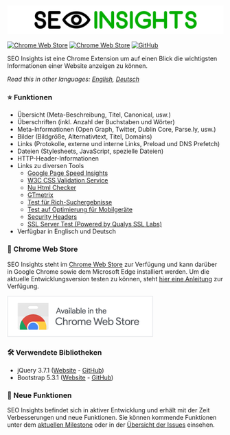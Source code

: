 ![](img/seo-insights-header.png)

[![Chrome Web Store](https://img.shields.io/chrome-web-store/v/nlkopdpfkbifcibdoecnfabipofhnoom?style=flat-square)](https://chrome.google.com/webstore/detail/seo-insights/nlkopdpfkbifcibdoecnfabipofhnoom?hl=de)
[![Chrome Web Store](https://img.shields.io/chrome-web-store/users/nlkopdpfkbifcibdoecnfabipofhnoom?style=flat-square)](https://chrome.google.com/webstore/detail/seo-insights/nlkopdpfkbifcibdoecnfabipofhnoom?hl=de)
[![GitHub](https://img.shields.io/github/license/seo-insights/seo-insights?style=flat-square)](https://github.com/SEO-Insights/seo-insights/blob/main/LICENSE)

SEO Insights ist eine Chrome Extension um auf einen Blick die wichtigsten Informationen einer Website anzeigen zu können.

*Read this in other languages: [English](README.md), [Deutsch](README.de.md)*

### :star: Funktionen

* Übersicht (Meta-Beschreibung, Titel, Canonical, usw.)
* Überschriften (inkl. Anzahl der Buchstaben und Wörter)
* Meta-Informationen (Open Graph, Twitter, Dublin Core, Parse.ly, usw.)
* Bilder (Bildgröße, Alternativtext, Titel, Domains)
* Links (Protokolle, externe und interne Links, Preload und DNS Prefetch)
* Dateien (Stylesheets, JavaScript, spezielle Dateien)
* HTTP-Header-Informationen
* Links zu diversen Tools
  - [Google Page Speed Insights](https://developers.google.com/speed/pagespeed/insights/)
  - [W3C CSS Validation Service](https://jigsaw.w3.org/css-validator/)
  - [Nu Html Checker](https://validator.w3.org/nu/)
  - [GTmetrix](https://gtmetrix.com/)
  - [Test für Rich-Suchergebnisse](https://search.google.com/test/rich-results)
  - [Test auf Optimierung für Mobilgeräte](https://search.google.com/test/mobile-friendly)
  - [Security Headers](https://securityheaders.com/)
  - [SSL Server Test (Powered by Qualys SSL Labs)](https://www.ssllabs.com/ssltest/)
* Verfügbar in Englisch und Deutsch

### :rocket: Chrome Web Store

SEO Insights steht im [Chrome Web Store](https://chrome.google.com/webstore/detail/seo-insights/nlkopdpfkbifcibdoecnfabipofhnoom?hl=de) zur Verfügung und kann darüber in Google Chrome sowie dem Microsoft Edge installiert werden. Um die aktuelle Entwicklungsversion testen zu können, steht [hier eine Anleitung](https://github.com/SEO-Insights/seo-insights/wiki/Development-de-DE) zur Verfügung.

[![Available in the Chrome Web Store](img/available-in-the-chrome-web-store.png)](https://chrome.google.com/webstore/detail/seo-insights/nlkopdpfkbifcibdoecnfabipofhnoom?hl=de)

### :hammer_and_wrench: Verwendete Bibliotheken

* jQuery 3.7.1 ([Website](https://jquery.com/) - [GitHub](https://github.com/jquery/jquery))
* Bootstrap 5.3.1 ([Website](https://getbootstrap.com/docs/5.3/getting-started/introduction/) - [GitHub](https://github.com/twbs/bootstrap))

### :tada: Neue Funktionen

SEO Insights befindet sich in aktiver Entwicklung und erhält mit der Zeit Verbesserungen und neue Funktionen. Sie können kommende Funktionen unter dem [aktuellen Milestone](https://github.com/SEO-Insights/seo-insights/milestone/6) oder in der [Übersicht der Issues](https://github.com/SEO-Insights/seo-insights/issues) einsehen.